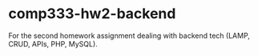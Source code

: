 # comp333-hw2-backend
For the second homework assignment dealing with backend tech (LAMP, CRUD, APIs, PHP, MySQL).
